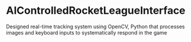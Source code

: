 # AIControlledRocketLeagueInterface
Designed real-time tracking system using OpenCV, Python that processes images and keyboard inputs to systematically respond in the game
